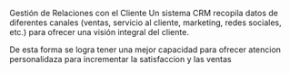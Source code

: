 Gestión de Relaciones con el Cliente
Un sistema CRM recopila datos de diferentes canales (ventas, servicio al cliente, marketing, redes sociales, etc.) para ofrecer una visión integral del cliente.

De esta forma se logra tener una mejor capacidad para ofrecer atencion personalidaza para incrementar la satisfaccion y las ventas
